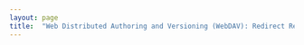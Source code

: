 ```yaml
---
layout: page
title:  "Web Distributed Authoring and Versioning (WebDAV): Redirect Reference Resources"
---
```


